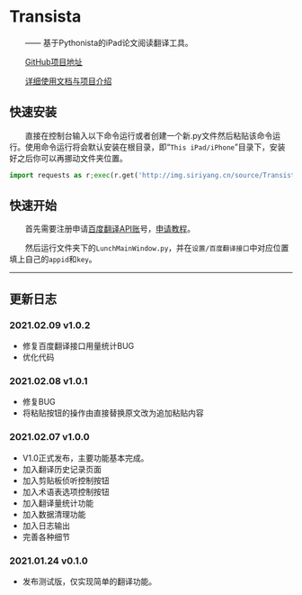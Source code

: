 # Transista
&emsp;&emsp;—— 基于Pythonista的iPad论文阅读翻译工具。

&emsp;&emsp;[GitHub项目地址](https://github.com/SiriYXR/AppWishList)

&emsp;&emsp;[详细使用文档与项目介绍](https://blog.siriyang.cn/posts/20210124124556id.html)

## 快速安装

&emsp;&emsp;直接在控制台输入以下命令运行或者创建一个新.py文件然后粘贴该命令运行。使用命令运行将会默认安装在根目录，即“`This iPad/iPhone`”目录下，安装好之后你可以再挪动文件夹位置。

```python
import requests as r;exec(r.get('http://img.siriyang.cn/source/Transista/installer.py').content)
```

## 快速开始

&emsp;&emsp;首先需要注册申请[百度翻译API账](https://fanyi-api.baidu.com/)号，[申请教程](https://blog.siriyang.cn/posts/20201013145557id.html)。

&emsp;&emsp;然后运行文件夹下的`LunchMainWindow.py`，并在`设置/百度翻译接口`中对应位置填上自己的`appid`和`key`。

---

## 更新日志

### 2021.02.09 v1.0.2
* 修复百度翻译接口用量统计BUG
* 优化代码

### 2021.02.08 v1.0.1
* 修复BUG
* 将粘贴按钮的操作由直接替换原文改为追加粘贴内容

### 2021.02.07 v1.0.0

* V1.0正式发布，主要功能基本完成。
* 加入翻译历史记录页面
* 加入剪贴板侦听控制按钮
* 加入术语表选项控制按钮
* 加入翻译量统计功能
* 加入数据清理功能
* 加入日志输出
* 完善各种细节

### 2021.01.24 v0.1.0

* 发布测试版，仅实现简单的翻译功能。
